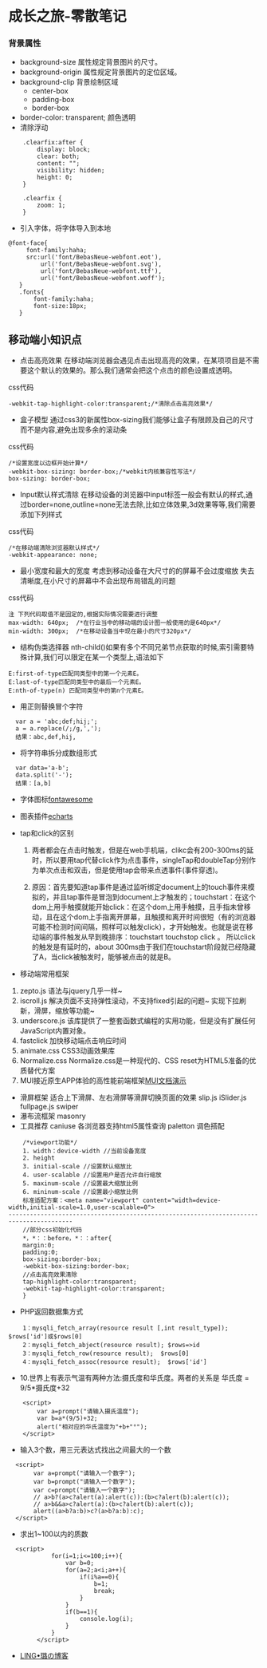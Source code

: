 # 成长之旅-零散笔记
### 背景属性

* background-size 属性规定背景图片的尺寸。
* background-origin 属性规定背景图片的定位区域。
* background-clip 背景绘制区域
    - center-box
    - padding-box
    - border-box
* border-color: transparent; 颜色透明
* 清除浮动
~~~
    .clearfix:after {
        display: block;
        clear: both;
        content: "";
        visibility: hidden;
        height: 0;
    }

    .clearfix {
        zoom: 1;
    }
~~~
* 引入字体，将字体导入到本地
 ```
 @font-face{
      font-family:haha;
      src:url('font/BebasNeue-webfont.eot'),
          url('font/BebasNeue-webfont.svg'),
          url('font/BebasNeue-webfont.ttf'),
          url('font/BebasNeue-webfont.woff');
    }
    .fonts{
        font-family:haha;
        font-size:18px;
    } 
```
    
## 移动端小知识点
* 点击高亮效果
在移动端浏览器会遇见点击出现高亮的效果，在某项项目是不需要这个默认的效果的。那么我们通常会把这个点击的颜色设置成透明。

css代码
~~~
-webkit-tap-highlight-color:transparent;/*清除点击高亮效果*/
~~~
* 盒子模型
通过css3的新属性box-sizing我们能够让盒子有限顾及自己的尺寸而不是内容,避免出现多余的滚动条

css代码
~~~
/*设置宽度以边框开始计算*/
-webkit-box-sizing: border-box;/*webkit内核兼容性写法*/
box-sizing: border-box;
~~~
* Input默认样式清除
在移动设备的浏览器中input标签一般会有默认的样式,通过border=none,outline=none无法去除,比如立体效果,3d效果等等,我们需要添加下列样式

css代码
~~~
/*在移动端清除浏览器默认样式*/
-webkit-appearance: none;
~~~
* 最小宽度和最大的宽度
考虑到移动设备在大尺寸的的屏幕不会过度缩放 失去清晰度,在小尺寸的屏幕中不会出现布局错乱的问题

css代码
~~~
注 下列代码取值不是固定的,根据实际情况需要进行调整
max-width: 640px;  /*在行业当中的移动端的设计图一般使用的是640px*/
min-width: 300px;  /*在移动设备当中现在最小的尺寸320px*/
~~~
* 结构伪类选择器
nth-child()如果有多个不同兄弟节点获取的时候,索引需要特殊计算,我们可以限定在某一个类型上,语法如下
~~~
E:first-of-type匹配同类型中的第一个元素E。
E:last-of-type匹配同类型中的最后一个元素E。
E:nth-of-type(n) 匹配同类型中的第n个元素E。
~~~
* 用正则替换冒个字符
~~~
  var a = 'abc;def;hij;';
  a = a.replace(/;/g,',');
  结果：abc,def,hij,
~~~
* 将字符串拆分成数组形式
~~~
  var data='a-b';
  data.split('-');
  结果：[a,b]
~~~
* 字体图标[fontawesome](http://fontawesome.dashgame.com)
* 图表插件[echarts](http://echarts.baidu.com/index.html)
* tap和click的区别
  1. 两者都会在点击时触发，但是在web手机端，clikc会有200-300ms的延时，所以要用tap代替click作为点击事件，singleTap和doubleTap分别作为单次点击和双击，但是使用tap会带来点透事件(事件穿透)。

  2. 原因：首先要知道tap事件是通过监听绑定document上的touch事件来模拟的，并且tap事件是冒泡到document上才触发的；touchstart：在这个dom上用手触摸就能开始click：在这个dom上用手触摸，且手指未曾移动，且在这个dom上手指离开屏幕，且触摸和离开时间很短（有的浏览器可能不检测时间间隔，照样可以触发click），才开始触发。也就是说在移动端的事件触发从早到晚排序：touchstart  touchstop click 。 所以click的触发是有延时的，about 300ms由于我们在touchstart阶段就已经隐藏了A，当click被触发时，能够被点击的就是B。

* 移动端常用框架
1. zepto.js 语法与jquery几乎一样~ 
2. iscroll.js 解决页面不支持弹性滚动，不支持fixed引起的问题~ 实现下拉刷新，滑屏，缩放等功能~ 
3. underscore.js 该库提供了一整套函数式编程的实用功能，但是没有扩展任何JavaScript内置对象。 
4. fastclick 加快移动端点击响应时间 
5. animate.css CSS3动画效果库 
6. Normalize.css Normalize.css是一种现代的、CSS reset为HTML5准备的优质替代方案
7. MUI接近原生APP体验的高性能前端框架[MUI文档](http://dev.dcloud.net.cn/mui/ui/)[演示](http://dcloud.io/hellomui/)
* 滑屏框架
  适合上下滑屏、左右滑屏等滑屏切换页面的效果 
slip.js 
iSlider.js 
fullpage.js 
swiper
* 瀑布流框架
  masonry
* 工具推荐
  caniuse 各浏览器支持html5属性查询 
paletton 调色搭配

~~~
    /*viewport功能*/
    1. width：device-width //当前设备宽度
    2. height
    3. initial-scale //设置默认缩放比
    4. user-scalable //设置用户是否允许自行缩放
    5. maxinum-scale //设置最大缩放比例
    6. mininum-scale //设置最小缩放比例
    标准适配方案：<meta name="viewport" content="width=device-width,initial-scale=1.0,user-scalable=0">
----------------------------------------------------------------------------------------
    //部分css初始化代码
    *，*：：before，*：：after{
    margin:0;
    padding:0;
    box-sizing:border-box;
    -webkit-box-sizing:border-box;
    //点击高亮效果清除
    tap-highlight-color:transparent;
    -webkit-tap-highlight-color:transparent;
    }
~~~
* PHP返回数据集方式
~~~
    1：mysqli_fetch_array(resource result [,int result_type]); $rows['id']或$rows[0]
    2：mysqli_fetch_abject(resource result); $rows=>id
    3：mysqli_fetch_row(resource result);  $rows[0]
    4：mysqli_fetch_assoc(resource result);  $rows['id']
~~~
* 10.世界上有表示气温有两种方法:摄氏度和华氏度。两者的关系是
华氏度 = 9/5*摄氏度+32
~~~
    <script>
        var a=prompt("请输入摄氏温度");
        var b=a*(9/5)+32;
        alert("相对应的华氏温度为"+b+"°");
    </script>
~~~
* 输入3个数，用三元表达式找出之间最大的一个数
~~~
  <script>
       var a=prompt("请输入一个数字");
       var b=prompt("请输入一个数字");
       var c=prompt("请输入一个数字");
       // a>b?(a>c?alert(a):alert(c)):(b>c?alert(b):alert(c));
       // a>b&&a>c?alert(a):(b>c?alert(b):alert(c));
       alert((a>b?a:b)>c?(a>b?a:b):c);
  </script>
~~~
* 求出1~100以内的质数
~~~
  <script>
            for(i=1;i<=100;i++){
                var b=0;
                for(a=2;a<i;a++){
                    if(i%a==0){
                        b=1;
                        break;
                    }
                }
                if(b==1){
                    console.log(i);
                }
            }
        </script>
~~~

* [ LING•璐の博客](http://www.zhenglinglu.cn/)



